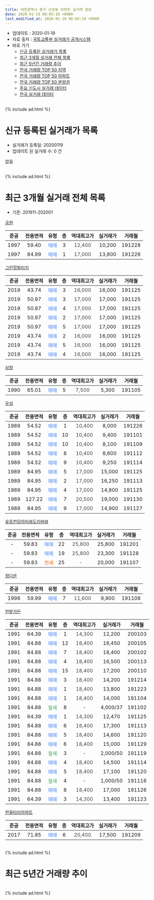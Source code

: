 ```yaml
---
title: 대전광역시 중구 산성동 아파트 실거래 정보
date: 2020-01-19 06:05:19 +0900
last_modified_at: 2020-01-19 06:05:19 +0900
---
```


* 업데이트 : 2020-01-19
* 자료 출처 : [국토교통부 실거래가 공개시스템](http://rt.molit.go.kr)
* 바로 가기
    * [신규 등록된 실거래가 목록](#신규-등록된-실거래가-목록)
    * [최근 3개월 실거래 전체 목록](#최근-3개월-실거래-전체-목록)
    * [최근 5년간 거래량 추이](#최근-5년간-거래량-추이)
    * [전국 거래량 TOP 50 지역](https://apt-info.github.io/apt-trade-info/최근-3개월-전국에서-가장-거래가-많이-발생한-지역)
    * [전국 거래량 TOP 50 아파트](https://apt-info.github.io/apt-trade-info/최근-3개월-전국에서-가장-거래가-많이-발생한-아파트)
    * [전국 거래량 TOP 50 분양권](https://apt-info.github.io/apt-trade-info/최근-3개월-전국에서-가장-거래가-많이-발생한-분양권)
    * [주요 신도시 실거래 데이터](https://apt-info.github.io/apt-trade-info/주요-신도시)
    * [전국 실거래 데이터](https://apt-info.github.io/apt-trade-info/전국)
<br>
{% include ad.html %}
<br>

# 신규 등록된 실거래가 목록
* 실거래가 등록일: 20200119
* 업데이트 된 실거래 수: 0 건

없음

<br>
{% include ad.html %}
<br>

# 최근 3개월 실거래 전체 목록
* 기준: 201911-202001


[공원](https://search.naver.com/search.naver?query=%EB%8C%80%EC%A0%84%EA%B4%91%EC%97%AD%EC%8B%9C+%EC%A4%91%EA%B5%AC+%EC%82%B0%EC%84%B1%EB%8F%99+%EA%B3%B5%EC%9B%90)

|준공|전용면적|유형|층|역대최고가|실거래가|거래월|
|:---:|:---:|:---:|:---:|:---:|:---:|:---:|
|1997|59.40|<span style="color:#4285f3">매매</span>|3|<span style="color:#444444">12,400</span>|10,200|191228|
|1997|84.99|<span style="color:#4285f3">매매</span>|1|<span style="color:#444444">17,000</span>|13,800|191226|

[그린힐빌리지](https://search.naver.com/search.naver?query=%EB%8C%80%EC%A0%84%EA%B4%91%EC%97%AD%EC%8B%9C+%EC%A4%91%EA%B5%AC+%EC%82%B0%EC%84%B1%EB%8F%99+%EA%B7%B8%EB%A6%B0%ED%9E%90%EB%B9%8C%EB%A6%AC%EC%A7%80)

|준공|전용면적|유형|층|역대최고가|실거래가|거래월|
|:---:|:---:|:---:|:---:|:---:|:---:|:---:|
|2019|43.74|<span style="color:#4285f3">매매</span>|3|<span style="color:#444444">16,000</span>|16,000|191125|
|2019|50.97|<span style="color:#4285f3">매매</span>|3|<span style="color:#444444">17,000</span>|17,000|191125|
|2019|50.97|<span style="color:#4285f3">매매</span>|4|<span style="color:#444444">17,000</span>|17,000|191125|
|2019|50.97|<span style="color:#4285f3">매매</span>|2|<span style="color:#444444">17,000</span>|17,000|191125|
|2019|50.97|<span style="color:#4285f3">매매</span>|5|<span style="color:#444444">17,000</span>|17,000|191125|
|2019|43.74|<span style="color:#4285f3">매매</span>|2|<span style="color:#444444">16,000</span>|16,000|191125|
|2019|43.74|<span style="color:#4285f3">매매</span>|5|<span style="color:#444444">16,000</span>|16,000|191125|
|2019|43.74|<span style="color:#4285f3">매매</span>|4|<span style="color:#444444">16,000</span>|16,000|191125|

[삼창](https://search.naver.com/search.naver?query=%EB%8C%80%EC%A0%84%EA%B4%91%EC%97%AD%EC%8B%9C+%EC%A4%91%EA%B5%AC+%EC%82%B0%EC%84%B1%EB%8F%99+%EC%82%BC%EC%B0%BD)

|준공|전용면적|유형|층|역대최고가|실거래가|거래월|
|:---:|:---:|:---:|:---:|:---:|:---:|:---:|
|1990|65.01|<span style="color:#4285f3">매매</span>|5|<span style="color:#444444">7,500</span>|5,300|191105|

[우성](https://search.naver.com/search.naver?query=%EB%8C%80%EC%A0%84%EA%B4%91%EC%97%AD%EC%8B%9C+%EC%A4%91%EA%B5%AC+%EC%82%B0%EC%84%B1%EB%8F%99+%EC%9A%B0%EC%84%B1)

|준공|전용면적|유형|층|역대최고가|실거래가|거래월|
|:---:|:---:|:---:|:---:|:---:|:---:|:---:|
|1989|54.52|<span style="color:#4285f3">매매</span>|1|<span style="color:#444444">10,400</span>|8,000|191226|
|1989|54.52|<span style="color:#4285f3">매매</span>|10|<span style="color:#444444">10,400</span>|9,400|191101|
|1989|54.52|<span style="color:#4285f3">매매</span>|10|<span style="color:#444444">10,400</span>|8,100|191109|
|1989|54.52|<span style="color:#4285f3">매매</span>|8|<span style="color:#444444">10,400</span>|8,600|191112|
|1989|54.52|<span style="color:#4285f3">매매</span>|9|<span style="color:#444444">10,400</span>|9,250|191114|
|1989|84.95|<span style="color:#4285f3">매매</span>|5|<span style="color:#444444">17,000</span>|15,000|191125|
|1989|84.95|<span style="color:#4285f3">매매</span>|2|<span style="color:#444444">17,000</span>|16,250|191113|
|1989|84.95|<span style="color:#4285f3">매매</span>|4|<span style="color:#444444">17,000</span>|14,800|191125|
|1989|127.22|<span style="color:#4285f3">매매</span>|7|<span style="color:#444444">20,500</span>|19,000|191130|
|1989|84.95|<span style="color:#4285f3">매매</span>|9|<span style="color:#444444">17,000</span>|14,900|191127|

[유등천모아미래도리버뷰](https://search.naver.com/search.naver?query=%EB%8C%80%EC%A0%84%EA%B4%91%EC%97%AD%EC%8B%9C+%EC%A4%91%EA%B5%AC+%EC%82%B0%EC%84%B1%EB%8F%99+%EC%9C%A0%EB%93%B1%EC%B2%9C%EB%AA%A8%EC%95%84%EB%AF%B8%EB%9E%98%EB%8F%84%EB%A6%AC%EB%B2%84%EB%B7%B0)

|준공|전용면적|유형|층|역대최고가|실거래가|거래월|
|:---:|:---:|:---:|:---:|:---:|:---:|:---:|
|-|59.83|<span style="color:#4285f3">매매</span>|22|<span style="color:#444444">25,800</span>|25,800|191201|
|-|59.83|<span style="color:#4285f3">매매</span>|19|<span style="color:#444444">25,800</span>|23,300|191128|
|-|59.83|<span style="color:#ff5a00">전세</span>|25|<span style="color:#444444">-</span>|20,000|191107|

[정다운](https://search.naver.com/search.naver?query=%EB%8C%80%EC%A0%84%EA%B4%91%EC%97%AD%EC%8B%9C+%EC%A4%91%EA%B5%AC+%EC%82%B0%EC%84%B1%EB%8F%99+%EC%A0%95%EB%8B%A4%EC%9A%B4)

|준공|전용면적|유형|층|역대최고가|실거래가|거래월|
|:---:|:---:|:---:|:---:|:---:|:---:|:---:|
|1998|59.99|<span style="color:#4285f3">매매</span>|7|<span style="color:#444444">11,600</span>|9,900|191108|

[한밭가든](https://search.naver.com/search.naver?query=%EB%8C%80%EC%A0%84%EA%B4%91%EC%97%AD%EC%8B%9C+%EC%A4%91%EA%B5%AC+%EC%82%B0%EC%84%B1%EB%8F%99+%ED%95%9C%EB%B0%AD%EA%B0%80%EB%93%A0)

|준공|전용면적|유형|층|역대최고가|실거래가|거래월|
|:---:|:---:|:---:|:---:|:---:|:---:|:---:|
|1991|64.39|<span style="color:#4285f3">매매</span>|1|<span style="color:#444444">14,300</span>|12,200|200103|
|1991|84.88|<span style="color:#4285f3">매매</span>|12|<span style="color:#444444">18,400</span>|16,450|200105|
|1991|84.88|<span style="color:#4285f3">매매</span>|7|<span style="color:#444444">18,400</span>|18,400|200102|
|1991|84.88|<span style="color:#4285f3">매매</span>|4|<span style="color:#444444">18,400</span>|16,500|200113|
|1991|84.88|<span style="color:#4285f3">매매</span>|15|<span style="color:#444444">18,400</span>|17,200|200110|
|1991|84.88|<span style="color:#4285f3">매매</span>|3|<span style="color:#444444">18,400</span>|14,200|191214|
|1991|84.88|<span style="color:#4285f3">매매</span>|1|<span style="color:#444444">18,400</span>|13,800|191223|
|1991|84.88|<span style="color:#4285f3">매매</span>|1|<span style="color:#444444">18,400</span>|14,000|191104|
|1991|84.88|<span style="color:#34a853">월세</span>|8|<span style="color:#444444">-</span>|4,000/37|191102|
|1991|64.39|<span style="color:#4285f3">매매</span>|1|<span style="color:#444444">14,300</span>|12,470|191125|
|1991|84.88|<span style="color:#4285f3">매매</span>|6|<span style="color:#444444">18,400</span>|17,300|191113|
|1991|84.88|<span style="color:#4285f3">매매</span>|5|<span style="color:#444444">18,400</span>|14,600|191120|
|1991|84.88|<span style="color:#4285f3">매매</span>|6|<span style="color:#444444">18,400</span>|15,000|191129|
|1991|84.88|<span style="color:#34a853">월세</span>|3|<span style="color:#444444">-</span>|2,000/50|191119|
|1991|84.88|<span style="color:#4285f3">매매</span>|4|<span style="color:#444444">18,400</span>|14,500|191114|
|1991|84.88|<span style="color:#4285f3">매매</span>|5|<span style="color:#444444">18,400</span>|17,100|191120|
|1991|84.88|<span style="color:#34a853">월세</span>|4|<span style="color:#444444">-</span>|1,000/50|191116|
|1991|84.88|<span style="color:#4285f3">매매</span>|8|<span style="color:#444444">18,400</span>|17,000|191126|
|1991|64.39|<span style="color:#4285f3">매매</span>|3|<span style="color:#444444">14,300</span>|13,400|191123|


<script async src="//pagead2.googlesyndication.com/pagead/js/adsbygoogle.js"></script>
<!-- 기본 -->
<ins class="adsbygoogle"
     style="display:block"
     data-ad-client="ca-pub-1142216861245946"
     data-ad-slot="4805727019"
     data-ad-format="auto"
     data-full-width-responsive="true"></ins>
<script>
(adsbygoogle = window.adsbygoogle || []).push({});
</script>


[한울타리아파트](https://search.naver.com/search.naver?query=%EB%8C%80%EC%A0%84%EA%B4%91%EC%97%AD%EC%8B%9C+%EC%A4%91%EA%B5%AC+%EC%82%B0%EC%84%B1%EB%8F%99+%ED%95%9C%EC%9A%B8%ED%83%80%EB%A6%AC%EC%95%84%ED%8C%8C%ED%8A%B8)

|준공|전용면적|유형|층|역대최고가|실거래가|거래월|
|:---:|:---:|:---:|:---:|:---:|:---:|:---:|
|2017|71.85|<span style="color:#4285f3">매매</span>|6|<span style="color:#444444">20,400</span>|17,500|191209|


<br>
{% include ad.html %}
<br>

# 최근 5년간 거래량 추이


<div style="width:100%;">
    <canvas id="deal_progress" height="200"></canvas>
</div>

<script>
new Chart(document.getElementById("deal_progress"), {
    type: 'line',
    data: {
        labels: ['201501','201502','201503','201504','201505','201506','201507','201508','201509','201510','201511','201512','201601','201602','201603','201604','201605','201606','201607','201608','201609','201610','201611','201612','201701','201702','201703','201704','201705','201706','201707','201708','201709','201710','201711','201712','201801','201802','201803','201804','201805','201806','201807','201808','201809','201810','201811','201812','201901','201902','201903','201904','201905','201906','201907','201908','201909','201910','201911','201912','202001'],
        datasets: [{
            label: '매매',
            pointRadius: 1,
            data: [15, 6, 22, 15, 13, 12, 15, 12, 13, 20, 8, 7, 5, 10, 12, 12, 9, 10, 13, 9, 10, 17, 7, 10, 7, 11, 20, 10, 6, 3, 12, 1, 13, 12, 13, 14, 19, 12, 17, 18, 13, 13, 12, 14, 18, 27, 28, 19, 17, 18, 27, 26, 23, 18, 18, 14, 12, 20, 29, 7, 5],
            borderColor: "rgba(255, 201, 14, 1)",
            backgroundColor: "rgba(255, 201, 14, 0.5)",
            fill: false,
            lineTension: 0
        },{
            label: '전월세',
            pointRadius: 1,
            data: [6, 3, 4, 11, 2, 4, 6, 6, 8, 2, 4, 2, 3, 8, 4, 6, 4, 3, 7, 5, 7, 5, 1, 4, 3, 4, 2, 2, 3, 2, 5, 2, 2, 4, 4, 7, 4, 5, 2, 5, 7, 5, 2, 2, 1, 7, 1, 8, 9, 5, 15, 21, 15, 6, 5, 9, 3, 8, 4, 0, 0],
            borderColor: "rgba(0, 141, 185, 1)",
            backgroundColor: "rgba(0, 141, 185, 0.5)",
            fill: false,
            lineTension: 0
        }
        ]
    },
    options: {
        responsive: true,
        title: {
            display: false
        },
        tooltips: {
            mode: 'index',
            intersect: false
        },
        hover: {
            mode: 'nearest',
            intersect: true
        },
        scales: {
            xAxes: [{
                display: true,
                scaleLabel: {
                    display: true,
                    labelString: '년/월'
                }
            }],
            yAxes: [{
                display: true,
                ticks: {
                    suggestedMin: 0,
                },
                scaleLabel: {
                    display: true,
                    labelString: '실거래 수'
                }
            }]
        }
    }
});

</script>


<br>
{% include ad.html %}
<br>

